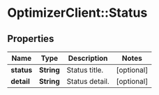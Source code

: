 # OptimizerClient::Status

## Properties
Name | Type | Description | Notes
------------ | ------------- | ------------- | -------------
**status** | **String** | Status title. | [optional] 
**detail** | **String** | Status detail. | [optional] 


